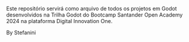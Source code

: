 Este repositório servirá como arquivo de todos os projetos em Godot desenvolvidos na Trilha Godot do Bootcamp Santander Open Academy 2024 na plataforma Digital Innovation One.

By Stefanini
